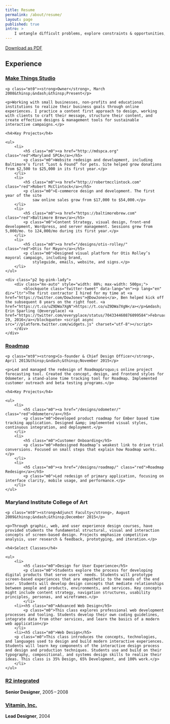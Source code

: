 ```yaml
---
title: Resume
permalink: /about/resume/
layout: page
published: true
intro: >
    I untangle difficult problems, explore constraints & opportunities, and execute solutions. I look forward to doing that with you.
---
```


[Download as PDF](/media/assets/ben_kutil-resume.pdf)

## Experience

<div class="bb bd-red pb2">
    <h3 class="m0"><a href="http://make-things.com" title="Make Things Studio">Make Things Studio</a></h3>

    <p class="mt0"><strong>Owner</strong>, March 2008&thinsp;&ndash;&thinsp;Present</p>

    <p>Working with small businesses, non-profits and educational institutions to realize their business goals through online experiences. I practice a content first approach to design, working with clients to craft their message, structure their content, and create effective designs & management tools for sustainable interactive campaigns.</p>

    <h4>Key Projects</h4>

    <ul>
        <li>
            <h5 class="m0"><a href="http://mdspca.org" class="red">Maryland SPCA</a></h5>
            <p class="m0">Website redesign and development, including Baltimore’s first “Lost & Found” for pets. Site helped grow donations from $2,500 to $25,000 in its first year.</p>
        </li>
        <li>
            <h5 class="m0"><a href="http://robertmcclintock.com" class="red">Robert McClintock</a></h5>
            <p class="m0">E-commerce design and development. The first year of the site
                saw online sales grow from $17,000 to $54,000.</p>
        </li>
        <li>
            <h5 class="m0"><a href="https://baltimorebrew.com" class="red">Baltimore Brew</a></h5>
            <p class="m0">Content Strategy, visual design, front-end development, Wordpress, and server management. Sessions grew from 5,000/mo. to 124,000/mo during its first year.</p>
        </li>
        <li>
            <h5 class="m0"><a href="/designs/otis-rolley/" class="red">Otis for Mayor</a></h5>
            <p class="m0">Designed visual platform for Otis Rolley’s mayoral campaign, including brand,
                styleguide, emails, website, and signs.</p>
        </li>
    </ul>

    <div class="p2 bg-pink-lady">
        <div class="mx-auto" style="width: 80%; max-width: 500px;">
            <blockquote class="twitter-tweet" data-lang="en"><p lang="en" dir="ltr">The first contractor I hired for my time at <a href="https://twitter.com/DowJones">@DowJones</a>, Ben helped kick off the subsequent 8 years on the right foot. <a href="https://t.co/uZ9DWa7XgN">https://t.co/uZ9DWa7XgN</a></p>&mdash; Erin Sparling (@everyplace) <a href="https://twitter.com/everyplace/status/704334460876099584">February 29, 2016</a></blockquote> <script async src="//platform.twitter.com/widgets.js" charset="utf-8"></script>
        </div>
    </div>
</div>

<div class="bb bd-red py2 my2">
    <h3 class="m0"><a href="https://ppmroadmap.com" title="Roadmap Project Management and Forecasting">Roadmap</a></h3>

    <p class="mt0"><strong>Co-founder & Chief Design Officer</strong>, April 2013&thinsp;&ndash;&thinsp;November 2015</p>

    <p>Led and managed the redesign of Roadmap&rsquo;s online project forecasting tool. Created the concept, design, and frontend styles for Odometer, a stand-alone time tracking tool for Roadmap. Implemented customer outreach and beta testing programs.</p>

    <h4>Key Projects</h4>

    <ul>
        <li>
            <h5 class="m0"><a href="/designs/odometer/" class="red">Odometer</a></h5>
            <p class="m0">Developed product roadmap for Ember based time tracking application. Designed &amp; implemented visual styles, continuous integration, and deployment.</p>
        </li>
        <li>
            <h5 class="m0">Customer Onboarding</h5>
            <p class="m0">Redesigned Roadmap’s weakest link to drive trial conversions. Focused on small steps that explain how Roadmap works. </p>
        </li>
        <li>
            <h5 class="m0"><a href="/designs/roadmap/" class="red">Roadmap Redesign</a></h5>
            <p class="m0">Led redesign of primary application, focusing on interface clarity, mobile usage, and performance.</p>
        </li>
    </ul>
</div>
<!-- /.bb bd-red py2 -->


<div class="bb bd-red py2 my2">
    <h3 class="m0">Maryland Institute College of Art</h3>

    <p class="mt0"><strong>Adjunct Faculty</strong>, August 2009&thinsp;&ndash;&thinsp;December 2015</p>

    <p>Through graphic, web, and user experience design courses, have provided students the fundamental structural, visual and interaction concepts of screen-based design. Projects emphasize competitive analysis, user research & feedback, prototyping, and iteration.</p>

    <h4>Select Classes</h4>

    <ul>
        <li>
            <h5 class="m0">Design for User Experience</h5>
            <p class="m0">Students explore the process for developing digital products that serve users’ needs. Students will prototype screen-based experiences that are empathetic to the needs of the end user. Students will develop design concepts that mediate relationships between people and products, environments, and services. Key concepts might include content strategy, navigation structures, usability principles, personas, and wireframes.</p>
            </li>
        <li><h5 class="m0">Advanced Web Design</h5>
            <p class="m0">This class explores professional web development processes and tooling. Students develop their own coding guidelines, integrate data from other services, and learn the basics of a modern web application</p>
        </li>
        <li><h5 class="m0">Web Design</h5>
        <p class="m0">This class introduces the concepts, technologies, and languages used to design and build modern interactive experiences. Students will learn key components of the interactive design process and design and production techniques. Students use and build on their typography, compositional, and systems design skills to realize their ideas. This class is 35% Design, 65% Development, and 100% work.</p>
        </li>
    </ul>
</div>
<!-- /.bb bd-red py2 -->

<div class="bb bd-red py2 my2">
    <h3 class="m0"><a href="http://r2integrated.com" class="red">R2&nbsp;integrated</a></h3>
    <p class="mt0"><strong>Senior Designer</strong>, 2005&thinsp;&ndash;&thinsp;2008</p>
</div>
<!-- /.bb bd-red py2 -->

<div class="bb bd-red py2 my2">
    <h3 class="m0"><a href="http://vitaminisgood.com" class="red">Vitamin, Inc.</a></h3>
    <p class="mt0"><strong>Lead Designer</strong>, 2004</p>
</div>
<!-- /.bb bd-red py2 -->
